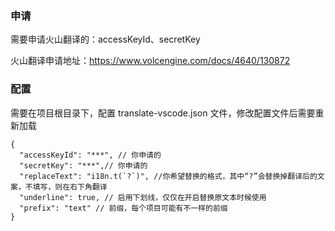 ### 申请

需要申请火山翻译的：accessKeyId、secretKey

火山翻译申请地址：https://www.volcengine.com/docs/4640/130872

### 配置

需要在项目根目录下，配置 translate-vscode.json 文件，修改配置文件后需要重新加载

```
{
  "accessKeyId": "***", // 你申请的
  "secretKey": "***",// 你申请的
  "replaceText": "i18n.t(`?`)", //你希望替换的格式，其中“?”会替换掉翻译后的文案，不填写，则在右下角翻译
  "underline": true, // 启用下划线，仅仅在开启替换原文本时候使用
  "prefix": "text" // 前缀，每个项目可能有不一样的前缀
}
```
